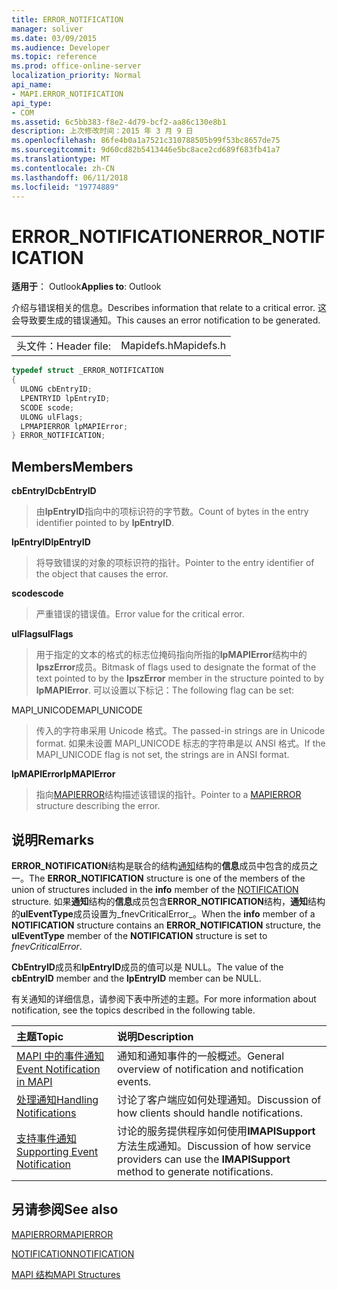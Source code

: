 ```yaml
---
title: ERROR_NOTIFICATION
manager: soliver
ms.date: 03/09/2015
ms.audience: Developer
ms.topic: reference
ms.prod: office-online-server
localization_priority: Normal
api_name:
- MAPI.ERROR_NOTIFICATION
api_type:
- COM
ms.assetid: 6c5bb383-f8e2-4d79-bcf2-aa86c130e8b1
description: 上次修改时间：2015 年 3 月 9 日
ms.openlocfilehash: 86fe4b0a1a7521c310788505b99f53bc8657de75
ms.sourcegitcommit: 9d60cd82b5413446e5bc8ace2cd689f683fb41a7
ms.translationtype: MT
ms.contentlocale: zh-CN
ms.lasthandoff: 06/11/2018
ms.locfileid: "19774889"
---
```

# <a name="errornotification"></a><span data-ttu-id="8c92b-103">ERROR_NOTIFICATION</span><span class="sxs-lookup"><span data-stu-id="8c92b-103">ERROR_NOTIFICATION</span></span>

  
  
<span data-ttu-id="8c92b-104">**适用于**： Outlook</span><span class="sxs-lookup"><span data-stu-id="8c92b-104">**Applies to**: Outlook</span></span> 
  
<span data-ttu-id="8c92b-105">介绍与错误相关的信息。</span><span class="sxs-lookup"><span data-stu-id="8c92b-105">Describes information that relate to a critical error.</span></span> <span data-ttu-id="8c92b-106">这会导致要生成的错误通知。</span><span class="sxs-lookup"><span data-stu-id="8c92b-106">This causes an error notification to be generated.</span></span> 
  
|||
|:-----|:-----|
|<span data-ttu-id="8c92b-107">头文件：</span><span class="sxs-lookup"><span data-stu-id="8c92b-107">Header file:</span></span>  <br/> |<span data-ttu-id="8c92b-108">Mapidefs.h</span><span class="sxs-lookup"><span data-stu-id="8c92b-108">Mapidefs.h</span></span>  <br/> |
   
```cpp
typedef struct _ERROR_NOTIFICATION
{
  ULONG cbEntryID;
  LPENTRYID lpEntryID;
  SCODE scode;
  ULONG ulFlags;
  LPMAPIERROR lpMAPIError;
} ERROR_NOTIFICATION;
```

## <a name="members"></a><span data-ttu-id="8c92b-109">Members</span><span class="sxs-lookup"><span data-stu-id="8c92b-109">Members</span></span>

 <span data-ttu-id="8c92b-110">**cbEntryID**</span><span class="sxs-lookup"><span data-stu-id="8c92b-110">**cbEntryID**</span></span>
  
> <span data-ttu-id="8c92b-111">由**lpEntryID**指向中的项标识符的字节数。</span><span class="sxs-lookup"><span data-stu-id="8c92b-111">Count of bytes in the entry identifier pointed to by **lpEntryID**.</span></span> 
    
 <span data-ttu-id="8c92b-112">**lpEntryID**</span><span class="sxs-lookup"><span data-stu-id="8c92b-112">**lpEntryID**</span></span>
  
> <span data-ttu-id="8c92b-113">将导致错误的对象的项标识符的指针。</span><span class="sxs-lookup"><span data-stu-id="8c92b-113">Pointer to the entry identifier of the object that causes the error.</span></span>
    
 <span data-ttu-id="8c92b-114">**scode**</span><span class="sxs-lookup"><span data-stu-id="8c92b-114">**scode**</span></span>
  
> <span data-ttu-id="8c92b-115">严重错误的错误值。</span><span class="sxs-lookup"><span data-stu-id="8c92b-115">Error value for the critical error.</span></span> 
    
 <span data-ttu-id="8c92b-116">**ulFlags**</span><span class="sxs-lookup"><span data-stu-id="8c92b-116">**ulFlags**</span></span>
  
> <span data-ttu-id="8c92b-117">用于指定的文本的格式的标志位掩码指向所指的**lpMAPIError**结构中的**lpszError**成员。</span><span class="sxs-lookup"><span data-stu-id="8c92b-117">Bitmask of flags used to designate the format of the text pointed to by the **lpszError** member in the structure pointed to by **lpMAPIError**.</span></span> <span data-ttu-id="8c92b-118">可以设置以下标记：</span><span class="sxs-lookup"><span data-stu-id="8c92b-118">The following flag can be set:</span></span>
    
<span data-ttu-id="8c92b-119">MAPI_UNICODE</span><span class="sxs-lookup"><span data-stu-id="8c92b-119">MAPI_UNICODE</span></span> 
  
> <span data-ttu-id="8c92b-120">传入的字符串采用 Unicode 格式。</span><span class="sxs-lookup"><span data-stu-id="8c92b-120">The passed-in strings are in Unicode format.</span></span> <span data-ttu-id="8c92b-121">如果未设置 MAPI_UNICODE 标志的字符串是以 ANSI 格式。</span><span class="sxs-lookup"><span data-stu-id="8c92b-121">If the MAPI_UNICODE flag is not set, the strings are in ANSI format.</span></span>
    
 <span data-ttu-id="8c92b-122">**lpMAPIError**</span><span class="sxs-lookup"><span data-stu-id="8c92b-122">**lpMAPIError**</span></span>
  
> <span data-ttu-id="8c92b-123">指向[MAPIERROR](mapierror.md)结构描述该错误的指针。</span><span class="sxs-lookup"><span data-stu-id="8c92b-123">Pointer to a [MAPIERROR](mapierror.md) structure describing the error.</span></span> 
    
## <a name="remarks"></a><span data-ttu-id="8c92b-124">说明</span><span class="sxs-lookup"><span data-stu-id="8c92b-124">Remarks</span></span>

<span data-ttu-id="8c92b-125">**ERROR_NOTIFICATION**结构是联合的结构[通知](notification.md)结构的**信息**成员中包含的成员之一。</span><span class="sxs-lookup"><span data-stu-id="8c92b-125">The **ERROR_NOTIFICATION** structure is one of the members of the union of structures included in the **info** member of the [NOTIFICATION](notification.md) structure.</span></span> <span data-ttu-id="8c92b-126">如果**通知**结构的**信息**成员包含**ERROR_NOTIFICATION**结构，**通知**结构的**ulEventType**成员设置为_fnevCriticalError_。</span><span class="sxs-lookup"><span data-stu-id="8c92b-126">When the **info** member of a **NOTIFICATION** structure contains an **ERROR_NOTIFICATION** structure, the **ulEventType** member of the **NOTIFICATION** structure is set to  _fnevCriticalError_.</span></span>
  
<span data-ttu-id="8c92b-127">**CbEntryID**成员和**lpEntryID**成员的值可以是 NULL。</span><span class="sxs-lookup"><span data-stu-id="8c92b-127">The value of the **cbEntryID** member and the **lpEntryID** member can be NULL.</span></span> 
  
<span data-ttu-id="8c92b-128">有关通知的详细信息，请参阅下表中所述的主题。</span><span class="sxs-lookup"><span data-stu-id="8c92b-128">For more information about notification, see the topics described in the following table.</span></span>
  
|<span data-ttu-id="8c92b-129">**主题**</span><span class="sxs-lookup"><span data-stu-id="8c92b-129">**Topic**</span></span>|<span data-ttu-id="8c92b-130">**说明**</span><span class="sxs-lookup"><span data-stu-id="8c92b-130">**Description**</span></span>|
|:-----|:-----|
|[<span data-ttu-id="8c92b-131">MAPI 中的事件通知</span><span class="sxs-lookup"><span data-stu-id="8c92b-131">Event Notification in MAPI</span></span>](event-notification-in-mapi.md) <br/> |<span data-ttu-id="8c92b-132">通知和通知事件的一般概述。</span><span class="sxs-lookup"><span data-stu-id="8c92b-132">General overview of notification and notification events.</span></span>  <br/> |
|[<span data-ttu-id="8c92b-133">处理通知</span><span class="sxs-lookup"><span data-stu-id="8c92b-133">Handling Notifications</span></span>](handling-notifications.md) <br/> |<span data-ttu-id="8c92b-134">讨论了客户端应如何处理通知。</span><span class="sxs-lookup"><span data-stu-id="8c92b-134">Discussion of how clients should handle notifications.</span></span>  <br/> |
|[<span data-ttu-id="8c92b-135">支持事件通知</span><span class="sxs-lookup"><span data-stu-id="8c92b-135">Supporting Event Notification</span></span>](supporting-event-notification.md) <br/> |<span data-ttu-id="8c92b-136">讨论的服务提供程序如何使用**IMAPISupport**方法生成通知。</span><span class="sxs-lookup"><span data-stu-id="8c92b-136">Discussion of how service providers can use the **IMAPISupport** method to generate notifications.</span></span>  <br/> |
   
## <a name="see-also"></a><span data-ttu-id="8c92b-137">另请参阅</span><span class="sxs-lookup"><span data-stu-id="8c92b-137">See also</span></span>



[<span data-ttu-id="8c92b-138">MAPIERROR</span><span class="sxs-lookup"><span data-stu-id="8c92b-138">MAPIERROR</span></span>](mapierror.md)
  
[<span data-ttu-id="8c92b-139">NOTIFICATION</span><span class="sxs-lookup"><span data-stu-id="8c92b-139">NOTIFICATION</span></span>](notification.md)


[<span data-ttu-id="8c92b-140">MAPI 结构</span><span class="sxs-lookup"><span data-stu-id="8c92b-140">MAPI Structures</span></span>](mapi-structures.md)

